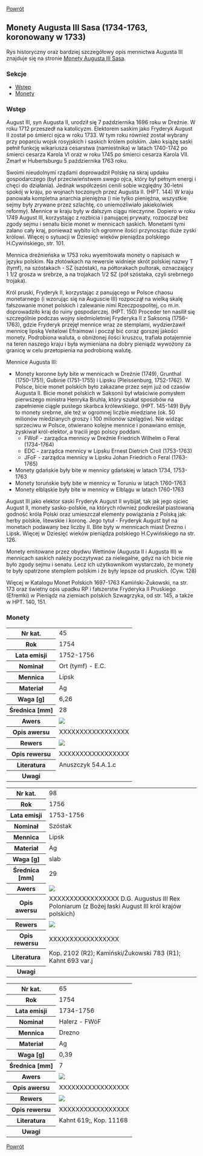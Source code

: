 [Powrót](../)


## Monety Augusta III Sasa (1734-1763, koronowany w 1733)

Rys historyczny oraz bardziej szczegółowy opis mennictwa Augusta III znajduje się na stronie [Monety Augusta III Sasa](https://pl.wikipedia.org/wiki/Monety_Augusta_III_Sasa).

### Sekcje
- [Wstęp](#m1)
- [Monety](#m2)


<a id='m1'></a>
### Wstęp
August III, syn Augusta II, urodził się 7 października 1696 roku w Dreźnie. W roku 1712 przeszedł na katolicyzm. Elektorem saskim jako Fryderyk August II został po śmierci ojca w roku 1733. W tym roku również został wybrany przy poparciu wojsk rosyjskich i saskich królem polskim. Jako książę saski pełnił funkcję wikariusza cesarstwa (namiestnika) w latach 1740-1742 po śmierci cesarza Karola VI oraz w roku 1745 po śmierci cesarza Karola VII. Zmarł w Hubertsburgu 5 października 1763 roku.

Swoimi nieudolnymi rządami doprowadził Polskę na skraj updaku gospodarczego (był przeciwieństwem swego ojca, który był pełnym energi i chęci do działania). Jednak współcześni cenili sobie względny 30-letni spokój w kraju, po wojnach toczonych przez Augusta II. (HPT. 144) W kraju panowała kompletna anarchia pieniężna (i nie tylko pieniężna, wszystkie sejmy były zrywane przez szlachtę, co uniemożliwiało jakiekolwiek reformy). Mennice w kraju były w dalszym ciągu nieczynne. Dopiero w roku 1749 August III, korzystając z rozbicia i panującej prywaty, rozpoczął bez zgody sejmu i senatu bicie monet w mennicach saskich. Monetami tymi zalano cały kraj, ponieważ wybito ich ogromne ilości przynosząc duże zyski królowi. Więcej o sytuacji w Dziesięć wieków pieniądza polskiego H.Cywińskiego, str. 101.

Mennica dreźnieńska w 1753 roku wyemitowała monety o napisach w języku polskim. Na złotówkach na rewersie widnieje skrót polskiej nazwy T (tymf), na szóstakach - SZ (szóstak), na półtorakach pultorak, oznaczający 1 1/2 grosza w srebrze, a na trojakach 1/2 SZ (pół szóstaka, czyli srebrnego trojaka).

Król pruski, Fryderyk II, korzystając z panującego w Polsce chaosu monetarnego (i wzorując się na Auguscie III) rozpoczął na wielką skalę fałszowanie monet polskich i zalewanie nimi Rzeczpospolitej, co m.in. doprowadziło kraj do ruiny gospodarczej. (HPT. 150) Proceder ten nasilił się szczególnie podczas wojny siedmioletniej Fryderyka II z Saksonią (1756–1763), gdzie Fryderyk przejęł mennice wraz ze stemplami, wydzierżawił mennicę lipską Veitelowi Efraimowi i począł bić coraz gorszej jakości monety. Podrobiona waluta, o obniżonej ilości kruszcu, trafiała potajemnie na teren naszego kraju i była wymieniana na dobry pieniądz wywożony za granicę w celu przetopienia na podrobioną walutę.

Mennice Augusta III:
- Monety koronne były bite w mennicach w Dreźnie (1749), Grunthal (1750-1751), Gubinie (1751-1755) i Lipsku (Pleissenburg, 1752-1762). W Polsce, bicie monet polskich było zakazane przez sejm już od czasów Augusta II. Bicie monet polskich w Saksonii był właściwie pomysłem pierwszego ministra Henryka Bruhla, który szukał sposobów na zapełnienie ciągle pustego skarbca królewskiego. (HPT. 145-149) Były to monety srebrne, ale też w ogromnej liczbie miedziane (ok. 50 milionów miedzianych groszy i 100 milionów szelągów). Nie widząc sprzeciwu w Polsce, otwierano kolejne mennice i ponawiano emisje, zyskiwał król-elektor, a tracili jego polscy poddani.
    - FWoF - zarządca mennicy w Dreźnie Friedrich Wilhelm o Feral (1734-1764)
    - EDC - zarządca mennicy w Lipsku Ernest Dietrich Croll (1753-1763)
    - JFoF - zarządca mennicy w Lipsku Johan Friedrich o Feral (1763-1765)
- Monety gdańskie były bite w mennicy gdańskiej w latach 1734, 1753-1763
- Monety toruńskie były bite w mennicy w Toruniu w latach 1760-1763
- Monety elbląskie były bite w mennicy w Elblągu w latach 1760-1763

August III jako elektor saski Fryderyk August II wybijał, tak jak jego ojciec August II, monety sasko-polskie, na których również podkreślał piastowaną godność króla Polski oraz umieszczał elementy powiązania z Polską jak: herby polskie, litewskie i koronę. Jego tytuł - Fryderyk August był na monetach podawany bez liczby II. Bite były w mennicach miast Drezno i Lipsk. Więcej w Dziesięć wieków pieniądza polskiego H.Cywińskiego na str. 126.

Monety emitowane przez obydwu Wettinów (Augusta II i Augusta III) w mennicach saskich należy poczytywać za nielegalne, gdyż na ich bicie nie było zgody sejmu i senatu. Lecz ich użytkownikom wystarczało, że monety te były opatrzone stemplem polskim i że były lepsze od pruskich. (Cyw. 128)

Więcej w Katalogu Monet Polskich 1697-1763 Kamiński-Żukowski, na str. 173 oraz świetny opis upadku RP i fałszerstw Fryderyka II Pruskiego (Efremki) w Pieniądz na ziemiach polskich Szwagrzyka, od str. 145, a także w HPT. 140, 151.


<a id='m2'></a>
### Monety

<table class="center">
  <tr>
    <th>Nr kat.</th>
    <td>45</td>
  </tr>
  <tr>
    <th>Rok</th>
    <td>1754</td>
  </tr>
  <tr>
    <th>Lata emisji</th>
    <td>1752-1756</td>
  </tr>
  <tr>
    <th>Nominał</th>
    <td>Ort (tymf) - E.C.</td>
  </tr>
  <tr>
    <th>Mennica</th>
    <td>Lipsk</td>
  </tr>
  <tr>
    <th>Materiał</th>
    <td>Ag</td>
  </tr>
  <tr>
    <th>Waga [g]</th>
    <td>6,26</td>
  </tr>
  <tr>
    <th>Średnica [mm]</th>
    <td>28</td>
  </tr>
  <tr>
    <th>Awers</th>
    <td><img src="images/0045 - 1754 - ort - August III Sas - awers.jpg"/></td>
  </tr>
  <tr>
    <th>Opis awersu</th>
    <td>XXXXXXXXXXXXXXXXX</td>
  </tr>
  <tr>
    <th>Rewers</th>
    <td><img src="images/0045 - 1754 - ort - August III Sas - rewers.jpg"/></td>
  </tr>
  <tr>
    <th>Opis rewersu</th>
    <td>XXXXXXXXXXXXXXXXX</td>
  </tr>
  <tr>
    <th>Literatura</th>
    <td>Anuszczyk 54.A.1.c</td>
  </tr>
  <tr>
    <th>Uwagi</th>
    <td></td>
  </tr>
</table>

<table class="center">
  <tr>
    <th>Nr kat.</th>
    <td>98</td>
  </tr>
  <tr>
    <th>Rok</th>
    <td>1756</td>
  </tr>
  <tr>
    <th>Lata emisji</th>
    <td>1753-1756</td>
  </tr>
  <tr>
    <th>Nominał</th>
    <td>Szóstak</td>
  </tr>
  <tr>
    <th>Mennica</th>
    <td>Lipsk</td>
  </tr>
  <tr>
    <th>Materiał</th>
    <td>Ag</td>
  </tr>
  <tr>
    <th>Waga [g]</th>
    <td>slab</td>
  </tr>
  <tr>
    <th>Średnica [mm]</th>
    <td>29</td>
  </tr>
  <tr>
    <th>Awers</th>
    <td><img src="images/0098 - 1756 - szostak lipsk - August III Sas - awers.jpg"/></td>
  </tr>
  <tr>
    <th>Opis awersu</th>
    <td>XXXXXXXXXXXXXXXXX D.G. Augustus III Rex Poloniarum (z Bożej łaski August III król krajów polskich)</td>
  </tr>
  <tr>
    <th>Rewers</th>
    <td><img src="images/0098 - 1756 - szostak lipsk - August III Sas - rewers.jpg"/></td>
  </tr>
  <tr>
    <th>Opis rewersu</th>
    <td>XXXXXXXXXXXXXXXXX</td>
  </tr>
  <tr>
    <th>Literatura</th>
    <td>Kop. 2102 (R2); Kamiński/Żukowski 783 (R1); Kahnt 693 var.j</td>
  </tr>
  <tr>
    <th>Uwagi</th>
    <td></td>
  </tr>
</table>

<table class="center">
  <tr>
    <th>Nr kat.</th>
    <td>65</td>
  </tr>
  <tr>
    <th>Rok</th>
    <td>1754</td>
  </tr>
  <tr>
    <th>Lata emisji</th>
    <td>1734-1756</td>
  </tr>
  <tr>
    <th>Nominał</th>
    <td>Halerz - FWóF</td>
  </tr>
  <tr>
    <th>Mennica</th>
    <td>Drezno</td>
  </tr>
  <tr>
    <th>Materiał</th>
    <td>Ag</td>
  </tr>
  <tr>
    <th>Waga [g]</th>
    <td>0,39</td>
  </tr>
  <tr>
    <th>Średnica [mm]</th>
    <td>7</td>
  </tr>
  <tr>
    <th>Awers</th>
    <td><img src="images/0065 - 1754 - halerz - August III Sas - Drezno - awers.jpg"/></td>
  </tr>
  <tr>
    <th>Opis awersu</th>
    <td>XXXXXXXXXXXXXXXXX</td>
  </tr>
  <tr>
    <th>Rewers</th>
    <td><img src="images/0065 - 1754 - halerz - August III Sas - Drezno - rewers.jpg"/></td>
  </tr>
  <tr>
    <th>Opis rewersu</th>
    <td>XXXXXXXXXXXXXXXXX</td>
  </tr>
  <tr>
    <th>Literatura</th>
    <td>Kahnt 619;, Kop. 11168</td>
  </tr>
  <tr>
    <th>Uwagi</th>
    <td></td>
  </tr>
</table>


[Powrót](../)